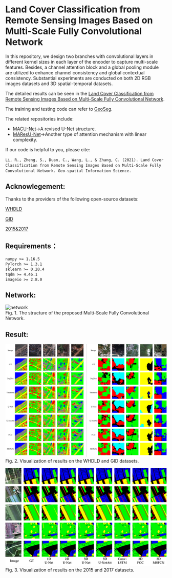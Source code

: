 # Land Cover Classification from Remote Sensing Images Based on Multi-Scale Fully Convolutional Network


In this repository, we design two branches with convolutional layers in different kernel sizes in each layer of the encoder to capture multi-scale features. Besides, a channel attention block and a global pooling module are utilized to enhance channel consistency and global contextual consistency. Substantial experiments are conducted on both 2D RGB images datasets and 3D spatial-temporal datasets.

The detailed results can be seen in the [Land Cover Classification from Remote Sensing Images Based on Multi-Scale Fully Convolutional Network](https://www.tandfonline.com/doi/full/10.1080/10095020.2021.2017237).

The training and testing code can refer to [GeoSeg](https://github.com/rajesh0305/GeoSeg).

The related repositories include:
* [MACU-Net](https://github.com/lironui/MACU-Net)->A revised U-Net structure.
* [MAResU-Net](https://github.com/lironui/MAResU-Net)->Another type of attention mechanism with linear complexity.

If our code is helpful to you, please cite:

`Li, R., Zheng, S., Duan, C., Wang, L., & Zhang, C. (2021). Land Cover Classification from Remote Sensing Images Based on Multi-Scale Fully Convolutional Network. Geo-spatial Information Science.`

Acknowlegement:
------- 
Thanks to the providers of the following open-source datasets:

[WHDLD](https://sites.google.com/view/zhouwx/dataset?authuser=0#h.p_ebsAS1Bikmkd)

[GID](https://x-ytong.github.io/project/GID.html)

[2015&2017](http://gpcv.whu.edu.cn/data/3DFGC_pages.html)

Requirements：
------- 
```
numpy >= 1.16.5
PyTorch >= 1.3.1
sklearn >= 0.20.4
tqdm >= 4.46.1
imageio >= 2.8.0
```

Network:
------- 
![network](https://github.com/lironui/MSFCN/blob/master/Fig/network.png)  
Fig. 1.  The structure of the proposed Multi-Scale Fully Convolutional Network.

Result:
------- 
![Result1](https://github.com/lironui/MSFCN/blob/master/Fig/2D_zoom.png)  
Fig. 2. Visualization of results on the WHDLD and GID datasets.

![Result2](https://github.com/lironui/MSFCN/blob/master/Fig/3D_zoom.png)  
Fig. 3. Visualization of results on the 2015 and 2017 datasets.
